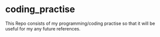 # coding_practise

This Repo consists of my programming/coding practise so that it will be useful for my any future references.
